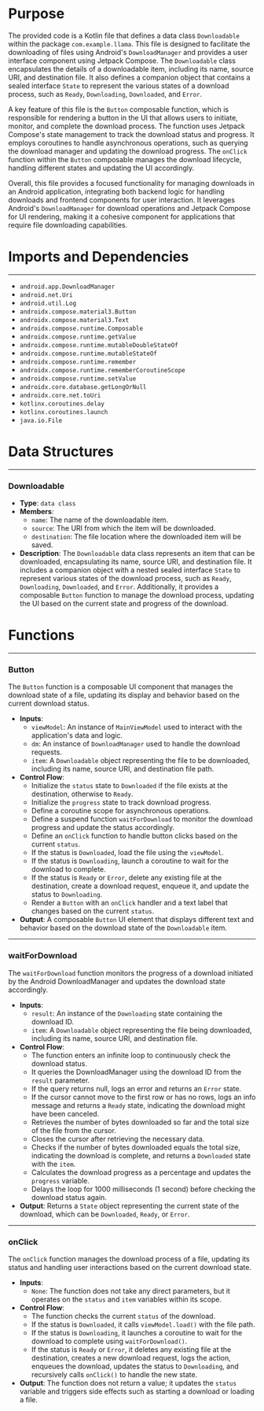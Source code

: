 # Purpose
The provided code is a Kotlin file that defines a data class `Downloadable` within the package `com.example.llama`. This file is designed to facilitate the downloading of files using Android's `DownloadManager` and provides a user interface component using Jetpack Compose. The `Downloadable` class encapsulates the details of a downloadable item, including its name, source URI, and destination file. It also defines a companion object that contains a sealed interface `State` to represent the various states of a download process, such as `Ready`, `Downloading`, `Downloaded`, and `Error`.

A key feature of this file is the `Button` composable function, which is responsible for rendering a button in the UI that allows users to initiate, monitor, and complete the download process. The function uses Jetpack Compose's state management to track the download status and progress. It employs coroutines to handle asynchronous operations, such as querying the download manager and updating the download progress. The `onClick` function within the `Button` composable manages the download lifecycle, handling different states and updating the UI accordingly.

Overall, this file provides a focused functionality for managing downloads in an Android application, integrating both backend logic for handling downloads and frontend components for user interaction. It leverages Android's `DownloadManager` for download operations and Jetpack Compose for UI rendering, making it a cohesive component for applications that require file downloading capabilities.
# Imports and Dependencies

---
- `android.app.DownloadManager`
- `android.net.Uri`
- `android.util.Log`
- `androidx.compose.material3.Button`
- `androidx.compose.material3.Text`
- `androidx.compose.runtime.Composable`
- `androidx.compose.runtime.getValue`
- `androidx.compose.runtime.mutableDoubleStateOf`
- `androidx.compose.runtime.mutableStateOf`
- `androidx.compose.runtime.remember`
- `androidx.compose.runtime.rememberCoroutineScope`
- `androidx.compose.runtime.setValue`
- `androidx.core.database.getLongOrNull`
- `androidx.core.net.toUri`
- `kotlinx.coroutines.delay`
- `kotlinx.coroutines.launch`
- `java.io.File`


# Data Structures

---
### Downloadable
- **Type**: `data class`
- **Members**:
    - `name`: The name of the downloadable item.
    - `source`: The URI from which the item will be downloaded.
    - `destination`: The file location where the downloaded item will be saved.
- **Description**: The `Downloadable` data class represents an item that can be downloaded, encapsulating its name, source URI, and destination file. It includes a companion object with a nested sealed interface `State` to represent various states of the download process, such as `Ready`, `Downloading`, `Downloaded`, and `Error`. Additionally, it provides a composable `Button` function to manage the download process, updating the UI based on the current state and progress of the download.


# Functions

---
### Button
The `Button` function is a composable UI component that manages the download state of a file, updating its display and behavior based on the current download status.
- **Inputs**:
    - `viewModel`: An instance of `MainViewModel` used to interact with the application's data and logic.
    - `dm`: An instance of `DownloadManager` used to handle the download requests.
    - `item`: A `Downloadable` object representing the file to be downloaded, including its name, source URI, and destination file path.
- **Control Flow**:
    - Initialize the `status` state to `Downloaded` if the file exists at the destination, otherwise to `Ready`.
    - Initialize the `progress` state to track download progress.
    - Define a coroutine scope for asynchronous operations.
    - Define a suspend function `waitForDownload` to monitor the download progress and update the status accordingly.
    - Define an `onClick` function to handle button clicks based on the current `status`.
    - If the status is `Downloaded`, load the file using the `viewModel`.
    - If the status is `Downloading`, launch a coroutine to wait for the download to complete.
    - If the status is `Ready` or `Error`, delete any existing file at the destination, create a download request, enqueue it, and update the status to `Downloading`.
    - Render a `Button` with an `onClick` handler and a text label that changes based on the current `status`.
- **Output**: A composable `Button` UI element that displays different text and behavior based on the download state of the `Downloadable` item.


---
### waitForDownload
The `waitForDownload` function monitors the progress of a download initiated by the Android DownloadManager and updates the download state accordingly.
- **Inputs**:
    - `result`: An instance of the `Downloading` state containing the download ID.
    - `item`: A `Downloadable` object representing the file being downloaded, including its name, source URI, and destination file.
- **Control Flow**:
    - The function enters an infinite loop to continuously check the download status.
    - It queries the DownloadManager using the download ID from the `result` parameter.
    - If the query returns null, logs an error and returns an `Error` state.
    - If the cursor cannot move to the first row or has no rows, logs an info message and returns a `Ready` state, indicating the download might have been canceled.
    - Retrieves the number of bytes downloaded so far and the total size of the file from the cursor.
    - Closes the cursor after retrieving the necessary data.
    - Checks if the number of bytes downloaded equals the total size, indicating the download is complete, and returns a `Downloaded` state with the `item`.
    - Calculates the download progress as a percentage and updates the `progress` variable.
    - Delays the loop for 1000 milliseconds (1 second) before checking the download status again.
- **Output**: Returns a `State` object representing the current state of the download, which can be `Downloaded`, `Ready`, or `Error`.


---
### onClick
The `onClick` function manages the download process of a file, updating its status and handling user interactions based on the current download state.
- **Inputs**:
    - `None`: The function does not take any direct parameters, but it operates on the `status` and `item` variables within its scope.
- **Control Flow**:
    - The function checks the current `status` of the download.
    - If the status is `Downloaded`, it calls `viewModel.load()` with the file path.
    - If the status is `Downloading`, it launches a coroutine to wait for the download to complete using `waitForDownload()`.
    - If the status is `Ready` or `Error`, it deletes any existing file at the destination, creates a new download request, logs the action, enqueues the download, updates the status to `Downloading`, and recursively calls `onClick()` to handle the new state.
- **Output**: The function does not return a value; it updates the `status` variable and triggers side effects such as starting a download or loading a file.


